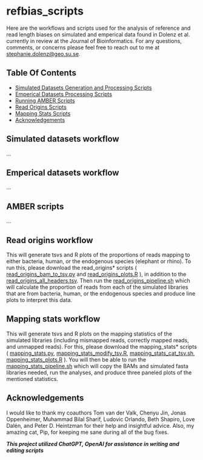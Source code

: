 # refbias_scripts
Here are the workflows and scripts used for the analysis of reference and read length biases on simulated and emperical data found in Dolenz et al. currently in review at the Journal of Bioinformatics. For any questions, comments, or concerns please feel free to reach out to me at stephanie.dolenz@geo.su.se. 


## Table Of Contents

* [Simulated Datasets Generation and Processing Scripts](#simulated-datasets-workflow)
* [Emperical Datasets Processing Scripts](#emperical-datasets-workflow)
* [Running AMBER Scripts](#amber-scripts)
* [Read Origins Scripts](#read-origins-workflow)
* [Mapping Stats Scripts](#mapping-stats-workflow)
* [Acknowledgements](#acknowledgements)


## Simulated datasets workflow
...

## Emperical datasets workflow
...

## AMBER scripts
...

## Read origins workflow
This will generate tsvs and R plots of the proportions of reads mapping to either bacteria, human, or the endogenous species (elephant or rhino). To run this, please download the read_origins* scripts ( [read_origins_bam_to_tsv.py](read_origins_bam_to_tsv.py) and [read_origins_plots.R](read_origins_plots.R) ), in addition to the [read_origins_all_headers.tsv](read_origins_all_headers.tsv). Then run the [read_origins_pipeline.sh](read_origins_pipeline.sh) which will calculate the proportion of reads from each of the simulated libraries that are from bacteria, human, or the endogenous species and produce line plots to interpret this data. 

## Mapping stats workflow
This will generate tsvs and R plots on the mapping statistics of the simulated libraries (including mismapped reads, correctly mapped reads, and unmapped reads). For this, please download the mapping_stats* scripts ( [mapping_stats.py](mapping_stats.py), [mapping_stats_modify_tsv.R](mapping_stats_modify_tsv.R), [mapping_stats_cat_tsv.sh](mapping_stats_cat_tsv.sh), [mapping_stats_plots.R](mapping_stats_plots.R) ). You will then be able to run the [mapping_stats_pipeline.sh](mapping_stats_pipeline.sh) which will copy the BAMs and simulated fasta libraries needed, run the analyses, and produce three paneled plots of the mentioned statistics. 

## Acknowledgements
I would like to thank my coauthors Tom van der Valk, Chenyu Jin, Jonas Oppenheimer, Muhammad Bilal Sharif, Ludovic Orlando, Beth Shapiro, Love Dalén, and Peter D. Heintzman for their help and insightful advice. Also, my amazing cat, Pip, for keeping me sane during all of the bug fixes. 

***This project utilized ChatGPT, OpenAI for assistance in writing and editing scripts***
